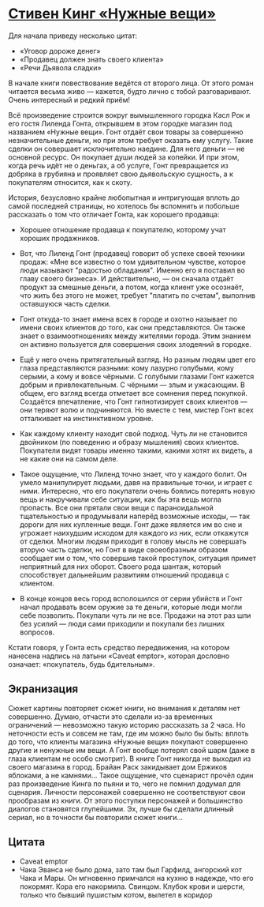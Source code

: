 # [Стивен Кинг «Нужные вещи»](https://vk.com/ip.biblioworm?w=wall-102814293_19)

Для начала приведу несколько цитат:
- «Уговор дороже денег»
- «Продавец должен знать своего клиента»
- «Речи Дьявола сладки»

В начале книги повествование ведётся от второго лица.
От этого роман читается весьма живо — кажется, будто лично с тобой разговаривают.
Очень интересный и редкий приём!

Всё произведение строится вокруг вымышленного городка Касл Рок и его гостя Лиленда Гонта, открывшем в этом городке магазин под названием «Нужные вещи».
Гонт отдаёт свои товары за совершенно незначительные деньги, но при этом требует оказать ему услугу.
Такие сделки он совершает исключительно наедине.
Для него деньги — не основной ресурс.
Он покупает души людей за копейки.
И при этом, когда речь идёт не о деньгах, а об услуге, Гонт превращается из добряка в грубияна и проявляет свою дьявольскую сущность, а к покупателям относится, как к скоту.

История, безусловно крайне любопытная и интригующая вплоть до самой последней страницы, но хотелось бы вспомнить и побольше рассказать о том что отличает Гонта, как хорошего продавца:

- Хорошее отношение продавца к покупателю, которому учат хороших продажников.

- Вот, что Лиленд Гонт (продавец) говорит об успехе своей техники продаж: «Мне все известно о том удивительном чувстве, которое люди называют "радостью обладания".
Именно его я поставил во главу своего бизнеса».
И действительно, — он сначала отдаёт продукт за смешные деньги, а потом, когда клиент уже осознаёт, что жить без этого не может, требует "платить по счетам", выполнив оставшуюся часть сделки.

- Гонт откуда-то знает имена всех в городе и охотно называет по имени своих клиентов до того, как они представляются.
Он также знает о взаимоотношениях между жителями города.
Этим знанием он активно пользуется для совершения своих злодеяний в городке.

- Ещё у него очень притягательный взгляд.
Но разным людям цвет его глаза представляются разными: кому лазурно голубыми, кому серыми, а кому и вовсе чёрными.
С голубыми глазами Гонт кажется добрым и привлекательным.
С чёрными — злым и ужасающим.
В общем, его взгляд всегда отметает все сомнения перед покупкой.
Создаётся впечатление, что Гонт гипнотизирует своих клиентов — они теряют волю и подчиняются.
Но вместе с тем, мистер Гонт всех отталкивает на инстинктивном уровне.

- Как каждому клиенту находит свой подход.
Чуть ли не становится двойником (по поведению и образу мышления) своих клиентов.
Покупатели видят товары именно такими, какими хотят их видеть, а не какие они на самом деле.

- Такое ощущение, что Лиленд точно знает, что у каждого болит.
Он умело манипулирует людьми, давя на правильные точки, и играет с ними.
Интересно, что его покупатели очень боялись потерять новую вещь и накручивали себе ситуации, как бы эта вещь могла пропасть.
Все они прятали свои вещи с параноидальной тщательностью и продумывали наперёд возможные исходы, — так дороги для них купленные вещи.
Гонт даже является им во сне и угрожает наихудшим исходом для каждого из них, если откажутся от сделки.
Многим людям приходит в голову мысль не совершать вторую часть сделки, но Гонт в виде своеобразным образом сообщает им о том, что совершив такой проступок, ситуация примет неприятный для них оборот.
Своего рода шантаж, который способствует дальнейшим развитиям отношений продавца с клиентом.

- В конце концов весь город всполошился от серии убийств и Гонт начал продавать всем оружие за те деньги, которые люди могли себе позволить.
Покупали чуть ли не все.
Продажи на этот раз шли без усилий — люди сами приходили и покупали без лишних вопросов.

Кстати говоря, у Гонта есть средство передвижения, на котором нанесена надпись на латыни «Caveat emptor», которая дословно означает: «покупатель, будь бдительным».

##  Экранизация
Сюжет картины повторяет сюжет книги, но внимания к деталям нет совершенно.
Думаю, отчасти это сделали из-за временных ограничений — невозможно такую историю рассказать за 2 часа.
Но неточности есть и совсем не там, где им можно было бы быть: вплоть до того, что клиенты магазина «Нужные вещи» покупают совершенно другие и ненужные им вещи.
А Гонт вообще потерял свой шарм (даже в глаза клиентам не особо смотрит).
В книге Гонт никогда не выходил из своего магазина в город.
Брайан Раск закидывает дом Ержиков яблоками, а не камнями...
Такое ощущение, что сценарист прочёл один раз произведение Кинга по пьяни и то, чего не помнил додумал для сценария.
Личности персонажей совершенно не соответствуют свои прообразам из книги.
От этого поступки персонажей и большинство диалогов становятся глупейшими.
Эх, лучше бы сделали длинный сериал, но в точности бы повторили сюжет книги...


## Цитата
- Caveat emptor
- Чака Эванса не было дома, зато там был Гарфилд, ангорский кот Чака и Мары. Он мгновенно примчался на кухню в надежде, что его покормят. Кора его накормила. Свинцом. Клубок крови и шерсти, только что бывший пушистым котом, вылетел в коридор